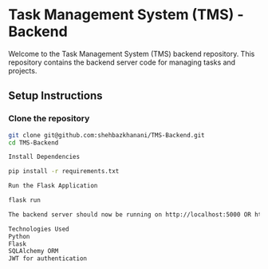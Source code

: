 # Task Management System (TMS) - Backend

Welcome to the Task Management System (TMS) backend repository. This repository contains the backend server code for managing tasks and projects.

## Setup Instructions

### Clone the repository

```bash
git clone git@github.com:shehbazkhanani/TMS-Backend.git
cd TMS-Backend

Install Dependencies

pip install -r requirements.txt

Run the Flask Application

flask run

The backend server should now be running on http://localhost:5000 OR http://127.0.0.1:5000.

Technologies Used
Python
Flask
SQLAlchemy ORM
JWT for authentication

